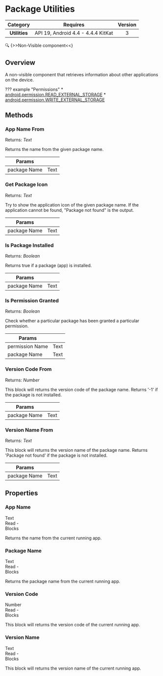 # Package Utilities

| Category | Requires | Version |
|:--------:|:-------:|:--------:|
|**Utilities**|<span class="chip chip-any">API 19, Android 4.4 - 4.4.4 KitKat</span>|<span class="chip chip-number">3</span>|

:mag: {>>Non-Visible component<<}

## Overview

A non-visible component that retrieves information about other applications on the device.

??? example "Permissions"
    * [android.permission.READ_EXTERNAL_STORAGE](https://developer.android.com/reference/android/Manifest.permission.html#READ_EXTERNAL_STORAGE)
    * [android.permission.WRITE_EXTERNAL_STORAGE](https://developer.android.com/reference/android/Manifest.permission.html#WRITE_EXTERNAL_STORAGE)

## Methods

### App Name From

<span class="chip chip-text">Returns: <i>Text</i></span>

Returns the name from the given package name.

<div class="block" ai2-block="method" not-rendered="true" value="%7B%22componentName%22:%20%22Package%20Utilities%22,%20%22name%22:%20%22App%20Name%20From%22,%20%22output%22:%20true,%20%22param%22:%20%5B%22package%20Name%22%5D%7D"></div>

| Params | []() |
|--------|------|
|package Name|<span class="chip chip-text">Text</span>|

### Get Package Icon

<span class="chip chip-text">Returns: <i>Text</i></span>

Try to show the application icon of the given package name. If the application cannot be found, "Package not found" is the output.

<div class="block" ai2-block="method" not-rendered="true" value="%7B%22componentName%22:%20%22Package%20Utilities%22,%20%22name%22:%20%22Get%20Package%20Icon%22,%20%22output%22:%20true,%20%22param%22:%20%5B%22package%20Name%22%5D%7D"></div>

| Params | []() |
|--------|------|
|package Name|<span class="chip chip-text">Text</span>|

### Is Package Installed

<span class="chip chip-boolean">Returns: <i>Boolean</i></span>

Returns true if a package (app) is installed.

<div class="block" ai2-block="method" not-rendered="true" value="%7B%22componentName%22:%20%22Package%20Utilities%22,%20%22name%22:%20%22Is%20Package%20Installed%22,%20%22output%22:%20true,%20%22param%22:%20%5B%22package%20Name%22%5D%7D"></div>

| Params | []() |
|--------|------|
|package Name|<span class="chip chip-text">Text</span>|

### Is Permission Granted

<span class="chip chip-boolean">Returns: <i>Boolean</i></span>

Check whether a particular package has been granted a particular permission.

<div class="block" ai2-block="method" not-rendered="true" value="%7B%22componentName%22:%20%22Package%20Utilities%22,%20%22name%22:%20%22Is%20Permission%20Granted%22,%20%22output%22:%20true,%20%22param%22:%20%5B%22permission%20Name%22,%20%22package%20Name%22%5D%7D"></div>

| Params | []() |
|--------|------|
|permission Name|<span class="chip chip-text">Text</span>|
|package Name|<span class="chip chip-text">Text</span>|

### Version Code From

<span class="chip chip-number">Returns: <i>Number</i></span>

This block will returns the version code of the package name. Returns '-1' if the package is not installed.

<div class="block" ai2-block="method" not-rendered="true" value="%7B%22componentName%22:%20%22Package%20Utilities%22,%20%22name%22:%20%22Version%20Code%20From%22,%20%22output%22:%20true,%20%22param%22:%20%5B%22package%20Name%22%5D%7D"></div>

| Params | []() |
|--------|------|
|package Name|<span class="chip chip-text">Text</span>|

### Version Name From

<span class="chip chip-text">Returns: <i>Text</i></span>

This block will returns the version name of the package name. Returns 'Package not found' if the package is not installed.

<div class="block" ai2-block="method" not-rendered="true" value="%7B%22componentName%22:%20%22Package%20Utilities%22,%20%22name%22:%20%22Version%20Name%20From%22,%20%22output%22:%20true,%20%22param%22:%20%5B%22package%20Name%22%5D%7D"></div>

| Params | []() |
|--------|------|
|package Name|<span class="chip chip-text">Text</span>|

## Properties

### App Name

<span style="user-select: none; white-space:pre-wrap;"><span class="chip chip-text">Text</span>          <span class="chip chip-rw">Read</span> - <span class="chip chip-bd">Blocks</span>&#32;</span>

Returns the name from the current running app.

<div class="block" ai2-block="property" not-rendered="true" value="%7B%22componentName%22:%20%22Package%20Utilities%22,%20%22name%22:%20%22App%20Name%22,%20%22getter%22:%20true%7D"></div>

### Package Name

<span style="user-select: none; white-space:pre-wrap;"><span class="chip chip-text">Text</span>          <span class="chip chip-rw">Read</span> - <span class="chip chip-bd">Blocks</span>&#32;</span>

Returns the package name from the current running app.

<div class="block" ai2-block="property" not-rendered="true" value="%7B%22componentName%22:%20%22Package%20Utilities%22,%20%22name%22:%20%22Package%20Name%22,%20%22getter%22:%20true%7D"></div>

### Version Code

<span style="user-select: none; white-space:pre-wrap;"><span class="chip chip-number">Number</span>          <span class="chip chip-rw">Read</span> - <span class="chip chip-bd">Blocks</span>&#32;</span>

This block will returns the version code of the current running app.

<div class="block" ai2-block="property" not-rendered="true" value="%7B%22componentName%22:%20%22Package%20Utilities%22,%20%22name%22:%20%22Version%20Code%22,%20%22getter%22:%20true%7D"></div>

### Version Name

<span style="user-select: none; white-space:pre-wrap;"><span class="chip chip-text">Text</span>          <span class="chip chip-rw">Read</span> - <span class="chip chip-bd">Blocks</span>&#32;</span>

This block will returns the version name of the current running app.

<div class="block" ai2-block="property" not-rendered="true" value="%7B%22componentName%22:%20%22Package%20Utilities%22,%20%22name%22:%20%22Version%20Name%22,%20%22getter%22:%20true%7D"></div>
